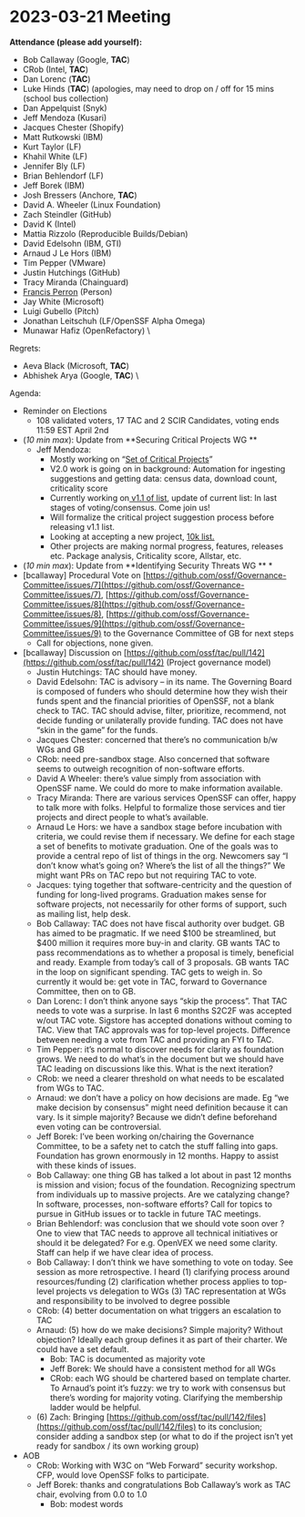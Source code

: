 # **2023-03-21 Meeting**
**Attendance (please add yourself):**



* Bob Callaway (Google, **TAC**)
* CRob (Intel, **TAC**)
* Dan Lorenc (**TAC**)
* Luke Hinds (**TAC**) (apologies, may need to drop on / off for 15 mins (school bus collection)
* Dan Appelquist (Snyk)
* Jeff Mendoza (Kusari)
* Jacques Chester (Shopify)
* Matt Rutkowski (IBM)
* Kurt Taylor (LF)
* Khahil White (LF)
* Jennifer Bly (LF)
* Brian Behlendorf (LF)
* Jeff Borek (IBM)
* Josh Bressers (Anchore, **TAC**)
* David A. Wheeler (Linux Foundation)
* Zach Steindler (GitHub)
* David K (Intel)
* Mattia Rizzolo (Reproducible Builds/Debian)
* David Edelsohn (IBM, GTI)
* Arnaud J Le Hors (IBM)
* Tim Pepper (VMware)
* Justin Hutchings (GitHub)
* Tracy Miranda (Chainguard)
* [Francis Perron](mailto:f@u269c.com) (Person)
* Jay White (Microsoft)
* Luigi Gubello (Pitch)
* Jonathan Leitschuh (LF/OpenSSF Alpha Omega)
* Munawar Hafiz (OpenRefactory) \


Regrets:



* Aeva Black (Microsoft, **TAC**)
* Abhishek Arya (Google, **TAC**) \


Agenda:



* Reminder on Elections
    * 108 validated voters, 17 TAC and 2 SCIR Candidates, voting ends 11:59 EST April 2nd
* (_10 min max_): Update from **Securing Critical Projects WG **
    * Jeff Mendoza:
        * Mostly working on “[Set of Critical Projects](https://github.com/ossf/wg-securing-critical-projects/tree/main/Initiatives/Identifying-Critical-Projects)”
        * V2.0 work is going on in background: Automation for ingesting suggestions and getting data: census data, download count, criticality score
        * Currently working on[ v1.1 of list](https://docs.google.com/spreadsheets/d/1ONZ4qeMq8xmeCHX03lIgIYE4MEXVfVL6oj05lbuXTDM/edit#gid=991730401), update of current list: In last stages of voting/consensus. Come join us!
        * Will formalize the critical project suggestion process before releasing v1.1 list.
        * Looking at accepting a new project, [10k list.](https://github.com/ossf/wg-securing-critical-projects/issues/66)
        * Other projects are making normal progress, features, releases etc. Package analysis, Criticality score, Allstar, etc.
* (_10 min max_): Update from **Identifying Security Threats WG **
    * 
* [bcallaway] Procedural Vote on [https://github.com/ossf/Governance-Committee/issues/7](https://github.com/ossf/Governance-Committee/issues/7), [https://github.com/ossf/Governance-Committee/issues/8](https://github.com/ossf/Governance-Committee/issues/8), [https://github.com/ossf/Governance-Committee/issues/9](https://github.com/ossf/Governance-Committee/issues/9) to the Governance Committee of GB for next steps
    * Call for objections, none given.
* [bcallaway] Discussion on [https://github.com/ossf/tac/pull/142](https://github.com/ossf/tac/pull/142) (Project governance model)
    * Justin Hutchings: TAC should have money.
    * David Edelsohn: TAC is advisory – in its name. The Governing Board is composed of funders who should determine how they wish their funds spent and the financial priorities of OpenSSF, not a blank check to TAC.  TAC should advise, filter, prioritize, recommend, not decide funding or unilaterally provide funding.  TAC does not have “skin in the game” for the funds.
    * Jacques Chester: concerned that there’s no communication b/w WGs and GB
    * CRob: need pre-sandbox stage. Also concerned that software seems to outweigh recognition of non-software efforts.
    * David A Wheeler: there’s value simply from association with OpenSSF name. We could do more to make information available.
    * Tracy Miranda: There are various services OpenSSF can offer, happy to talk more with folks. Helpful to formalize those services and tier projects and direct people to what’s available.
    * Arnaud Le Hors: we have a sandbox stage before incubation with criteria, we could revise them if necessary. We define for each stage a set of benefits to motivate graduation. One of the goals was to provide a central repo of list of things in the org. Newcomers say “I don’t know what’s going on? Where’s the list of all the things?” We might want PRs on TAC repo but not requiring TAC to vote.
    * Jacques: tying together that software-centricity and the question of funding for long-lived programs. Graduation makes sense for software projects, not necessarily for other forms of support, such as mailing list, help desk.
    * Bob Callaway: TAC does not have fiscal authority over budget. GB has aimed to be pragmatic. If we need $100 be streamlined, but $400 million it requires more buy-in and clarity. GB wants TAC to pass recommendations as to whether a proposal is timely, beneficial and ready. Example from today’s call of 3 proposals. GB wants TAC in the loop on significant spending. TAC gets to weigh in. So currently it would be: get vote in TAC, forward to Governance Committee, then on to GB.
    * Dan Lorenc: I don’t think anyone says “skip the process”. That TAC needs to vote was a surprise. In last 6 months S2C2F was accepted w/out TAC vote. Sigstore has accepted donations without coming to TAC. View that TAC approvals was for top-level projects. Difference between needing a vote from TAC and providing an FYI to TAC.
    * Tim Pepper: it’s normal to discover needs for clarity as foundation grows. We need to do what’s in the document but we should have TAC leading on discussions like this. What is the next iteration?
    * CRob: we need a clearer threshold on what needs to be escalated from WGs to TAC.
    * Arnaud: we don’t have a policy on how decisions are made. Eg “we make decision by consensus” might need definition because it can vary. Is it simple majority? Because we didn’t define beforehand even voting can be controversial.
    * Jeff Borek: I’ve been working on/chairing the Governance Committee, to be a safety net to catch the stuff falling into gaps. Foundation has grown enormously in 12 months. Happy to assist with these kinds of issues.
    * Bob Callaway: one thing GB has talked a lot about in past 12 months is mission and vision; focus of the foundation. Recognizing spectrum from individuals up to massive projects. Are we catalyzing change? In software, processes, non-software efforts? Call for topics to pursue in GitHub issues or to tackle in future TAC meetings.
    * Brian Behlendorf: was conclusion that we should vote soon over ? One to view that TAC needs to approve all technical initiatives or should it be delegated? For e.g. OpenVEX we need some clarity. Staff can help if we have clear idea of process.
    * Bob Callaway: I don’t think we have something to vote on today. See session as more retrospective. I heard (1) clarifying process around resources/funding (2) clarification whether process applies to top-level projects vs delegation to WGs (3) TAC representation at WGs and responsibility to be involved to degree possible
    * CRob: (4) better documentation on what triggers an escalation to TAC
    * Arnaud: (5) how do we make decisions? Simple majority? Without objection? Ideally each group defines it as part of their charter. We could have a set default.
        * Bob: TAC is documented as majority vote
        * Jeff Borek: We should have a consistent method for all WGs
        * CRob: each WG should be chartered based on template charter. To Arnaud’s point it’s fuzzy: we try to work with consensus but there’s wording for majority voting. Clarifying the membership ladder would be helpful.
    * (6) Zach: Bringing [https://github.com/ossf/tac/pull/142/files](https://github.com/ossf/tac/pull/142/files) to its conclusion; consider adding a sandbox step (or what to do if the project isn’t yet ready for sandbox / its own working group)
* AOB
    * CRob: Working with W3C on “Web Forward” security workshop. CFP, would love OpenSSF folks to participate.
    * Jeff Borek: thanks and congratulations Bob Callaway’s work as TAC chair, evolving from 0.0 to 1.0
        * Bob: modest words


